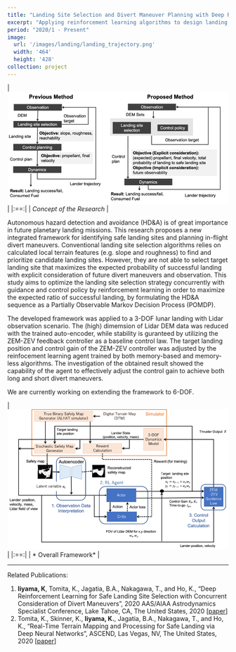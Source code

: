 ```yaml
---
title: "Landing Site Selection and Divert Maneuver Planning with Deep Reinforcement Learning"
excerpt: "Applying reinforcement learning algorithms to design landing site selection policy and closed-loop controller for hazard detection and avoidance"
period: "2020/1 - Present"
image: 
  url: '/images/landing/landing_trajectory.png'
  width: '464'
  height: '428'
collection: project
---
```


| ![landing_concept_972x493.png](/images/landing/landing_concept_972x493.png)|
|:==:|
| *Concept of the Research* |

Autonomous hazard detection and avoidance (HD&A) is of great importance in future planetary landing missions. This research proposes a new integrated framework for identifying safe landing sites and planning in-flight divert maneuvers. Conventional landing site selection algorithms relies on calculated local terrain features (e.g. slope and roughness) to find and prioritize candidate landing sites. However, they are not able to select target landing site that maximizes the expected probability of successful landing with explicit consideration of future divert maneuvers and observation. This study aims to optimize the landing site selection strategy concurrently with guidance and control policy by reinforcement learning in order to maximize the expected ratio of successful landing, by formulating the HD&A sequence as a Partially Observable Markov Decision Process (POMDP). 

The developed framework was applied to a 3-DOF lunar landing with Lidar observation scenario. The (high) dimemsion of Lidar DEM data was reduced with the trained auto-encoder, while stability is guranteed by utilizing the ZEM-ZEV feedback controller as a baseline control law. The target landing position and control gain of the ZEM-ZEV controller was adjusted by the reinfocement learning agent trained by both memory-based and memory-less algorithms. The investigation of the obtained result showed the capability of the agent to effectively adjust the control gain to achieve both long and short divert maneuvers. 

We are currently working on extending the framework to 6-DOF. 

| ![landing_method-970x613.png](/images/landing/landing_method_970x613.png)|
|:==:|
| * Overall Framework* |

---
Related Publications:
1. **Iiyama, K**, Tomita, K., Jagatia, B.A., Nakagawa, T., and Ho, K., “Deep Reinforcement Learning for Safe Landing Site Selection with Concurrent Consideration of Divert Maneuvers”, 2020 AAS/AIAA Astrodynamics Specialist Conference, Lake Tahoe, CA, The United States, 2020 [[paper](/files/ASC_2020_iiyama.pdf)]
2. Tomita, K., Skinner, K., **Iiyama, K.**, Jagatia, B.A., Nakagawa, T., and Ho, K., “Real-Time Terrain Mapping and Processing for Safe Landing via Deep Neural Networks”, ASCEND, Las Vegas, NV, The United States, 2020  [[paper](https://arc.aiaa.org/doi/abs/10.2514/6.2020-4150)]